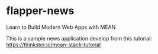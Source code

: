 # flapper-news
Learn to Build Modern Web Apps with MEAN

This is a sample news application develop from this tutorial:
https://thinkster.io/mean-stack-tutorial
